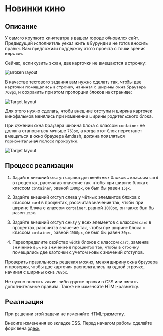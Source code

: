 ﻿# Новинки кино

## Описание
У самого крупного кинотеатра в вашем городе обновился сайт. Предыдущий исполнитель уехал жить в Бурунди и не готов вносить правки. Вам предложили поддержку этого проекта с точки зрения верстки.

Сейчас, если сузить экран, две карточки не вмещаются в строчку:

![Broken layout](../../sources/fluid-poster-broken.jpg)

В качестве тестового задания вам нужно сделать так, чтобы две карточки помещались в строчку, начиная с ширины окна браузера `768px`, и сохранить при этом пропорции блоков на странице:

![Target layout](../../sources/fluid-poster-target.jpg)

Для этого нужно сделать, чтобы внешние отступы и ширина карточек кинофильмов менялись при изменении ширины родительского блока.

При сужении окна браузера ширина блока с классом `container` не должна становиться меньше `768px`, а когда этот блок перестанет вмещаться в окно браузера &mdash, должна появляться горизонтальная полоса прокрутки:

![Target layout](../../sources/fluid-poster-768px.jpg)

## Процесс реализации

1. Задайте внешний отступ справа для нечётных блоков с классом `card` в процентах, рассчитав значение так, чтобы при ширине блока с классом `container`, равной `1000px`, он был бы равен `15px`.

2. Задайте внешний отступ слева у чётных элементов блоков с классом `card` в процентах, рассчитав значение так, чтобы при ширине блока с классом `container`, равной `1000px`, он также был бы равен `15px`.

3. Задайте внешний отступ снизу у всех элементов с классом `card` в процентах, рассчитав значение так, чтобы при ширине блока с классом `container`, равной `1000px`, он был бы равен `30px`.

4. Переопределите свойство `width` блоков с классом `card`, заменив значение в `px` на значение в процентах так, чтобы в строчку помещались две карточки с учетом новых значений отступов.

Проверить правильность решения можно, меняя ширину окна браузера и проверяя, чтобы две карточки располагались на одной строчке, начиная с ширины окна `768px`.

Не нужно вносить какие-либо другие правки в CSS или писать дополнительные правила. Также не изменяйте HTML-разметку.

## Реализация

При решении этой задачи не изменяйте HTML-разметку.

Внесите изменения во вкладке CSS. Перед началом работы сделайте форк пена [здесь](https://codepen.io/Netology/pen/rGEGvm?editors=0100#0)
